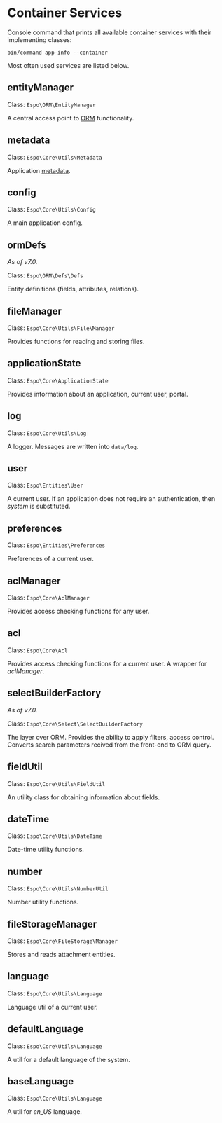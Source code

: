 # Container Services

Console command that prints all available container services with their implementing classes:

```
bin/command app-info --container
```

Most often used services are listed below.

## entityManager

Class: `Espo\ORM\EntityManager`

A central access point to [ORM](orm.md) functionality.

## metadata

Class: `Espo\Core\Utils\Metadata`

Application [metadata](metadata.md).

## config

Class: `Espo\Core\Utils\Config`

A main application config.

## ormDefs

*As of v7.0.*

Class: `Espo\ORM\Defs\Defs`

Entity definitions (fields, attributes, relations).

## fileManager

Class: `Espo\Core\Utils\File\Manager`

Provides functions for reading and storing files.

## applicationState

Class: `Espo\Core\ApplicationState`

Provides information about an application, current user, portal.

## log

Class: `Espo\Core\Utils\Log`

A logger. Messages are written into `data/log`.

## user

Class: `Espo\Entities\User`

A current user. If an application does not require an authentication, then *system* is substituted.

## preferences

Class: `Espo\Entities\Preferences`

Preferences of a current user.

## aclManager

Class: `Espo\Core\AclManager`

Provides access checking functions for any user.

## acl

Class: `Espo\Core\Acl`

Provides access checking functions for a current user. A wrapper for *aclManager*.

## selectBuilderFactory

*As of v7.0.*

Class: `Espo\Core\Select\SelectBuilderFactory`

The layer over ORM. Provides the ability to apply filters, access control. Converts search parameters recived from the front-end to ORM query.

## fieldUtil

Class: `Espo\Core\Utils\FieldUtil`

An utility class for obtaining information about fields.

## dateTime

Class: `Espo\Core\Utils\DateTime`

Date-time utility functions.

## number

Class: `Espo\Core\Utils\NumberUtil`

Number utility functions.

## fileStorageManager

Class: `Espo\Core\FileStorage\Manager`

Stores and reads attachment entities.

## language

Class: `Espo\Core\Utils\Language`

Language util of a current user.

## defaultLanguage

Class: `Espo\Core\Utils\Language`

A util for a default language of the system.

## baseLanguage

Class: `Espo\Core\Utils\Language`

A util for *en_US* language.

